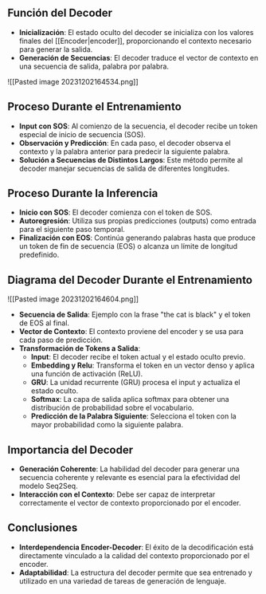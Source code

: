 ## Función del Decoder
- **Inicialización**: El estado oculto del decoder se inicializa con los valores finales del [[Encoder|encoder]], proporcionando el contexto necesario para generar la salida.
- **Generación de Secuencias**: El decoder traduce el vector de contexto en una secuencia de salida, palabra por palabra.

![[Pasted image 20231202164534.png]]
## Proceso Durante el Entrenamiento
- **Input con SOS**: Al comienzo de la secuencia, el decoder recibe un token especial de inicio de secuencia (SOS).
- **Observación y Predicción**: En cada paso, el decoder observa el contexto y la palabra anterior para predecir la siguiente palabra.
- **Solución a Secuencias de Distintos Largos**: Este método permite al decoder manejar secuencias de salida de diferentes longitudes.

## Proceso Durante la Inferencia
- **Inicio con SOS**: El decoder comienza con el token de SOS.
- **Autoregresión**: Utiliza sus propias predicciones (outputs) como entrada para el siguiente paso temporal.
- **Finalización con EOS**: Continúa generando palabras hasta que produce un token de fin de secuencia (EOS) o alcanza un límite de longitud predefinido.

## Diagrama del Decoder Durante el Entrenamiento

![[Pasted image 20231202164604.png]]

- **Secuencia de Salida**: Ejemplo con la frase "the cat is black" y el token de EOS al final.
- **Vector de Contexto**: El contexto proviene del encoder y se usa para cada paso de predicción.
- **Transformación de Tokens a Salida**:
  - **Input**: El decoder recibe el token actual y el estado oculto previo.
  - **Embedding y Relu**: Transforma el token en un vector denso y aplica una función de activación (ReLU).
  - **GRU**: La unidad recurrente (GRU) procesa el input y actualiza el estado oculto.
  - **Softmax**: La capa de salida aplica softmax para obtener una distribución de probabilidad sobre el vocabulario.
  - **Predicción de la Palabra Siguiente**: Selecciona el token con la mayor probabilidad como la siguiente palabra.

## Importancia del Decoder
- **Generación Coherente**: La habilidad del decoder para generar una secuencia coherente y relevante es esencial para la efectividad del modelo Seq2Seq.
- **Interacción con el Contexto**: Debe ser capaz de interpretar correctamente el vector de contexto proporcionado por el encoder.

## Conclusiones
- **Interdependencia Encoder-Decoder**: El éxito de la decodificación está directamente vinculado a la calidad del contexto proporcionado por el encoder.
- **Adaptabilidad**: La estructura del decoder permite que sea entrenado y utilizado en una variedad de tareas de generación de lenguaje.

